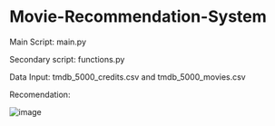 # Movie-Recommendation-System

Main Script:
main.py

Secondary script:
functions.py

Data Input:
tmdb_5000_credits.csv and tmdb_5000_movies.csv


Recomendation:

![image](https://user-images.githubusercontent.com/54075153/164089397-6449b438-2992-479a-af4c-92b327e9868c.png)
